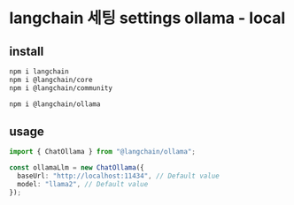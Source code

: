 # langchain 세팅 settings ollama - local

## install

```sh
npm i langchain
npm i @langchain/core
npm i @langchain/community

npm i @langchain/ollama
```

## usage

```ts
import { ChatOllama } from "@langchain/ollama";

const ollamaLlm = new ChatOllama({
  baseUrl: "http://localhost:11434", // Default value
  model: "llama2", // Default value
});
```
